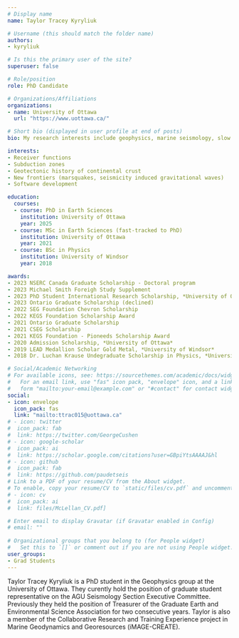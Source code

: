 ```yaml
---
# Display name
name: Taylor Tracey Kyryliuk

# Username (this should match the folder name)
authors:
- kyryliuk

# Is this the primary user of the site?
superuser: false

# Role/position
role: PhD Candidate

# Organizations/Affiliations
organizations:
- name: University of Ottawa
  url: "https://www.uottawa.ca/"

# Short bio (displayed in user profile at end of posts)
bio: My research interests include geophysics, marine seismology, slow earthquakes, tectonics, signal processing and software development.

interests:
- Receiver functions
- Subduction zones
- Geotectonic history of continental crust
- New frontiers (marsquakes, seismicity induced gravitational waves)
- Software development

education:
  courses:
  - course: PhD in Earth Sciences
    institution: University of Ottawa
    year: 2025
  - course: MSc in Earth Sciences (fast-tracked to PhD)
    institution: University of Ottawa
    year: 2021
  - course: BSc in Physics
    institution: University of Windsor
    year: 2018

awards:
- 2023 NSERC Canada Graduate Scholarship - Doctoral program
- 2023 Michael Smith Foreigh Study Supplement
- 2023 PhD Student International Research Scholarship, *University of Ottawa*
- 2023 Ontario Graduate Scholarship (declined)
- 2022 SEG Foundation Chevron Scholarship
- 2022 KEGS Foundation Scholarship Award
- 2021 Ontario Graduate Scholarship
- 2021 CSEG Scholarship
- 2021 KEGS Foundation - Pioneeds Scholarship Award
- 2020 Admission Scholarship, *University of Ottawa*
- 2019 LEAD Medallion Scholar Gold Metal, *University of Windsor*
- 2018 Dr. Luchan Krause Undegraduate Scholarship in Physics, *University of Windsor Physics Department*

# Social/Academic Networking
# For available icons, see: https://sourcethemes.com/academic/docs/widgets/#icons
#   For an email link, use "fas" icon pack, "envelope" icon, and a link in the
#   form "mailto:your-email@example.com" or "#contact" for contact widget.
social:
- icon: envelope
  icon_pack: fas
  link: "mailto:ttrac015@uottawa.ca"
# - icon: twitter
#  icon_pack: fab
#  link: https://twitter.com/GeorgeCushen
# - icon: google-scholar
#  icon_pack: ai
#  link: https://scholar.google.com/citations?user=GBpiYtsAAAAJ&hl
# - icon: github
#  icon_pack: fab
#  link: https://github.com/paudetseis
# Link to a PDF of your resume/CV from the About widget.
# To enable, copy your resume/CV to `static/files/cv.pdf` and uncomment the lines below.  
# - icon: cv
#  icon_pack: ai
#  link: files/McLellan_CV.pdf]

# Enter email to display Gravatar (if Gravatar enabled in Config)
# email: ""
  
# Organizational groups that you belong to (for People widget)
#   Set this to `[]` or comment out if you are not using People widget.  
user_groups:
- Grad Students
---
```


Taylor Tracey Kyryliuk is a PhD student in the Geophysics group at the University of Ottawa. They curently hold the position of graduate student representative on the AGU Seismology Section Executive Committee. Previously they held the position of Treasurer of the Graduate Earth and Environmental Science Association for two consecutive years. Taylor is also a member of the Collaborative Research and Training Experience project in Marine Geodynamics and Georesources (iMAGE-CREATE).


